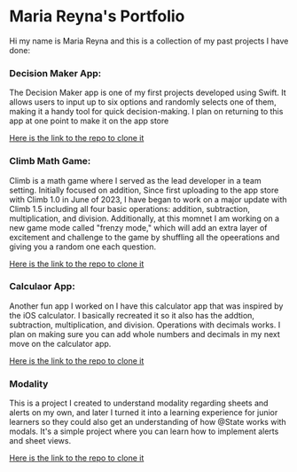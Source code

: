 # Maria Reyna's Portfolio
Hi my name is Maria Reyna and this is a collection of my past projects I have done:

### Decision Maker App: 
The Decision Maker app is one of my first projects developed using Swift. It allows users to input up to six options and randomly selects one of them, making it a handy tool for quick decision-making. I plan on returning to this app at one point to make it on the app store

[Here is the link to the repo to clone it](https://github.com/MariaReyna24/Decision-Maker)
### Climb Math Game:
Climb is a math game where I served as the lead developer in a team setting. Initially focused on addition, Since first uploading to the app store with Climb 1.0 in June of 2023, I have began to work on a major update with Climb 1.5 including all four basic operations: addition, subtraction, multiplication, and division. Additionally, at this momnet I am working on a new game mode called "frenzy mode," which will add an extra layer of excitement and challenge to the game by shuffling all the opeerations and giving you a random one each question.

[Here is the link to the repo to clone it](https://github.com/MariaReyna24/Climb)
### Calculaor App: 
Another fun app I worked on I have this calculator app that was inspired by the iOS calculator. I basically recreated it so it also has the addtion, subtraction, multiplication, and division. Operations with decimals works. I plan on making sure you can add whole numbers and decimals in my next move on the calculator app.

[Here is the link to the repo to clone it](https://github.com/MariaReyna24/Calculator)
### Modality 
This is a project I created to understand modality regarding sheets and alerts on my own, and later I turned it into a learning experience for junior learners so they could also get an understanding of how @State works with modals. It's a simple project where you can learn how to implement alerts and sheet views.

[Here is the link to the repo to clone it](https://github.com/MariaReyna24/Modality)
